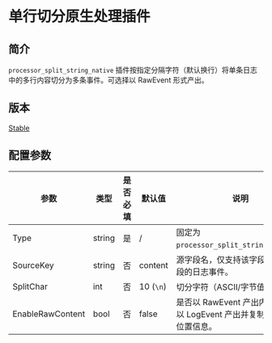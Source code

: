 # 单行切分原生处理插件

## 简介

`processor_split_string_native` 插件按指定分隔字符（默认换行）将单条日志中的多行内容切分为多条事件。可选择以 RawEvent 形式产出。

## 版本

[Stable](../../stability-level.md)

## 配置参数

|  **参数**  |  **类型**  |  **是否必填**  |  **默认值**  |  **说明**  |
| --- | --- | --- | --- | --- |
|  Type  |  string  |  是  |  /  |  固定为 `processor_split_string_native`。 |
|  SourceKey  |  string  |  否  |  content  |  源字段名，仅支持该字段为唯一字段的日志事件。 |
|  SplitChar  |  int  |  否  |  10 (`\n`) |  切分字符（ASCII/字节值）。 |
|  EnableRawContent  |  bool  |  否  |  false  |  是否以 RawEvent 产出内容，否则以 LogEvent 产出并复制时间戳与位置信息。 |


